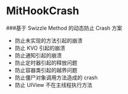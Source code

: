 # MitHookCrash

###基于 Swizzle Method 的动态防止 Crash 方案

+ 防止未实现的方法引起的崩溃
+ 防止 KVO 引起的崩溃
+ 防止通知引起的崩溃
+ 防止定时器引起的释放问题
+ 防止容器类引起的越界问题
+ 防止僵尸对象调用方法造成的 crash
+ 防止 UIView 不在主线程执行方法
